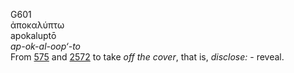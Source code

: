 <body>
  <p>G601<br>  ἀποκαλύπτω  <br> apokaluptō  <br><i>ap-ok-al-oop‘-to </i><br>From <a href="g0575.htm">575</a> and <a href="g2572.htm">2572</a>  to take <i>off</i> <i>the</i> <i>cover</i>, that is, <i>disclose:</i> - reveal.<br></p>
 </body>